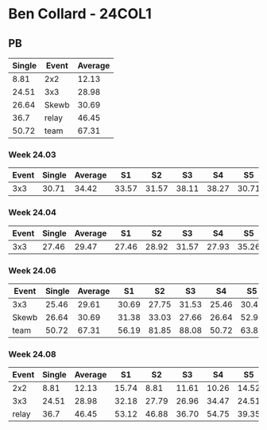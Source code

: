# Ben Collard - 24COL1

## PB
|Single|Event|Average|
|----|----|----|
|8.81|2x2|12.13|
|24.51|3x3|28.98|
|26.64|Skewb|30.69|
|36.7|relay|46.45|
|50.72|team|67.31|
### Week 24.03
|Event|Single|Average|S1|S2|S3|S4|S5|
|-----|-------|------|--|--|--|--|--|
|3x3|30.71|34.42|33.57|31.57|38.11|38.27|30.71|
### Week 24.04
|Event|Single|Average|S1|S2|S3|S4|S5|
|-----|-------|------|--|--|--|--|--|
|3x3|27.46|29.47|27.46|28.92|31.57|27.93|35.26|
### Week 24.06
|Event|Single|Average|S1|S2|S3|S4|S5|
|-----|-------|------|--|--|--|--|--|
|3x3|25.46|29.61|30.69|27.75|31.53|25.46|30.40|
|Skewb|26.64|30.69|31.38|33.03|27.66|26.64|52.91|
|team|50.72|67.31|56.19|81.85|88.08|50.72|63.88|
### Week 24.08
|Event|Single|Average|S1|S2|S3|S4|S5|
|-----|-------|------|--|--|--|--|--|
|2x2|8.81|12.13|15.74|8.81|11.61|10.26|14.52|
|3x3|24.51|28.98|32.18|27.79|26.96|34.47|24.51|
|relay|36.7|46.45|53.12|46.88|36.70|54.75|39.35|
